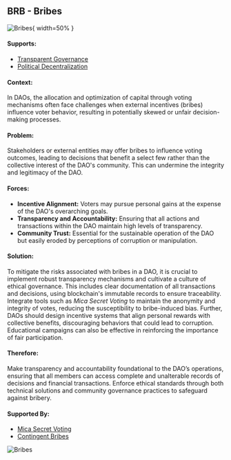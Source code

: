 ## BRB - Bribes

![Bribes](output/illustrations/bribes.png){ width=50% }

#### Supports:
* [Transparent Governance](/patterns/transparent_governance.html)
* [Political Decentralization](/patterns/political_decentralization.html)

#### Context:
In DAOs, the allocation and optimization of capital through voting mechanisms often face challenges when external incentives (bribes) influence voter behavior, resulting in potentially skewed or unfair decision-making processes.

#### Problem:
Stakeholders or external entities may offer bribes to influence voting outcomes, leading to decisions that benefit a select few rather than the collective interest of the DAO's community. This can undermine the integrity and legitimacy of the DAO.

#### Forces:

- **Incentive Alignment:** Voters may pursue personal gains at the expense of the DAO's overarching goals.
- **Transparency and Accountability:** Ensuring that all actions and transactions within the DAO maintain high levels of transparency.
- **Community Trust:** Essential for the sustainable operation of the DAO but easily eroded by perceptions of corruption or manipulation.

#### Solution:
To mitigate the risks associated with bribes in a DAO, it is crucial to implement robust transparency mechanisms and cultivate a culture of ethical governance. This includes clear documentation of all transactions and decisions, using blockchain's immutable records to ensure traceability. Integrate tools such as *Mica Secret Voting* to maintain the anonymity and integrity of votes, reducing the susceptibility to bribe-induced bias. Further, DAOs should design incentive systems that align personal rewards with collective benefits, discouraging behaviors that could lead to corruption. Educational campaigns can also be effective in reinforcing the importance of fair participation.

#### Therefore:
Make transparency and accountability foundational to the DAO’s operations, ensuring that all members can access complete and unalterable records of decisions and financial transactions. Enforce ethical standards through both technical solutions and community governance practices to safeguard against bribery.

#### Supported By:
* [Mica Secret Voting](/patterns/mica_secret_voting.html)
* [Contingent Bribes](/patterns/contingent_bribes.html)

![Bribes](output/bribes_specific_graph.png)